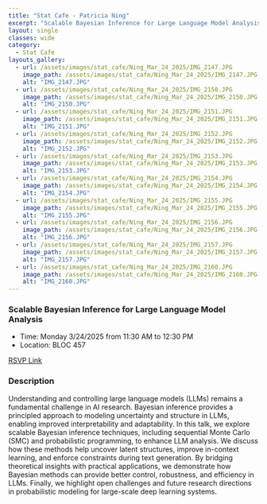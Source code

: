 ```yaml
---
title: "Stat Cafe - Patricia Ning"
excerpt: "Scalable Bayesian Inference for Large Language Model Analysis"
layout: single
classes: wide
category: 
  - Stat Cafe
layouts_gallery:
  - url: /assets/images/stat_cafe/Ning_Mar_24_2025/IMG_2147.JPG
    image_path: /assets/images/stat_cafe/Ning_Mar_24_2025/IMG_2147.JPG
    alt: "IMG_2147.JPG"
  - url: /assets/images/stat_cafe/Ning_Mar_24_2025/IMG_2150.JPG
    image_path: /assets/images/stat_cafe/Ning_Mar_24_2025/IMG_2150.JPG
    alt: "IMG_2150.JPG"
  - url: /assets/images/stat_cafe/Ning_Mar_24_2025/IMG_2151.JPG
    image_path: /assets/images/stat_cafe/Ning_Mar_24_2025/IMG_2151.JPG
    alt: "IMG_2151.JPG"
  - url: /assets/images/stat_cafe/Ning_Mar_24_2025/IMG_2152.JPG
    image_path: /assets/images/stat_cafe/Ning_Mar_24_2025/IMG_2152.JPG
    alt: "IMG_2152.JPG"
  - url: /assets/images/stat_cafe/Ning_Mar_24_2025/IMG_2153.JPG
    image_path: /assets/images/stat_cafe/Ning_Mar_24_2025/IMG_2153.JPG
    alt: "IMG_2153.JPG"
  - url: /assets/images/stat_cafe/Ning_Mar_24_2025/IMG_2154.JPG
    image_path: /assets/images/stat_cafe/Ning_Mar_24_2025/IMG_2154.JPG
    alt: "IMG_2154.JPG"
  - url: /assets/images/stat_cafe/Ning_Mar_24_2025/IMG_2155.JPG
    image_path: /assets/images/stat_cafe/Ning_Mar_24_2025/IMG_2155.JPG
    alt: "IMG_2155.JPG"
  - url: /assets/images/stat_cafe/Ning_Mar_24_2025/IMG_2156.JPG
    image_path: /assets/images/stat_cafe/Ning_Mar_24_2025/IMG_2156.JPG
    alt: "IMG_2156.JPG"
  - url: /assets/images/stat_cafe/Ning_Mar_24_2025/IMG_2157.JPG
    image_path: /assets/images/stat_cafe/Ning_Mar_24_2025/IMG_2157.JPG
    alt: "IMG_2157.JPG"
  - url: /assets/images/stat_cafe/Ning_Mar_24_2025/IMG_2160.JPG
    image_path: /assets/images/stat_cafe/Ning_Mar_24_2025/IMG_2160.JPG
    alt: "IMG_2160.JPG"
---
```


<!-- 
<img src="https://github.com/tamusgsa/tamusgsa.github.io/blob/master/assets/images/stat_cafe/Ning_Mar_24_2025/IMG_2158.JPG?raw=true" alt="Header" width="315" style="float: right;"/> 
-->

### Scalable Bayesian Inference for Large Language Model Analysis

- Time: Monday 3/24/2025 from 11:30 AM to 12:30 PM
- Location: BLOC 457


[RSVP Link](<https://urldefense.com/v3/__https://forms.gle/KBYBF2quzEfoJAmf6__;!!KwNVnqRv!EVQPxo43XRirLQ2XpG1OVsGqrPh2mQFRl4e5keJQveu5VVY9xVAzGMRsQfk98oLD8HsR0dLWMc12upFFMUltlA$>)

### Description
Understanding and controlling large language models (LLMs) remains a fundamental challenge in AI research. Bayesian inference provides a principled approach to modeling uncertainty and structure in LLMs, enabling improved interpretability and adaptability. In this talk, we explore scalable Bayesian inference techniques, including sequential Monte Carlo (SMC) and probabilistic programming, to enhance LLM analysis. We discuss how these methods help uncover latent structures, improve in-context learning, and enforce constraints during text generation. By bridging theoretical insights with practical applications, we demonstrate how Bayesian methods can provide better control, robustness, and efficiency in LLMs. Finally, we highlight open challenges and future research directions in probabilistic modeling for large-scale deep learning systems.

<!--
### Presentation
<iframe src="https://drive.google.com/file/d/1tN9MfS-UIcedYkMafjpg1VxsRcSM0t8T/preview" width="640" height="480" allow="autoplay"></iframe>
-->

<!-- 
### Recording
<iframe width="560" height="315" src="https://www.youtube.com/embed/jEcWYSiLkQU?si=R-NyovAX466xlHP_" title="YouTube video player" frameborder="0" allow="accelerometer; autoplay; clipboard-write; encrypted-media; gyroscope; picture-in-picture; web-share" referrerpolicy="strict-origin-when-cross-origin" allowfullscreen></iframe>
-->

<!-- 
### Gallery (Photos by Samantha Williams)

{% include gallery id="layouts_gallery" %}
-->
